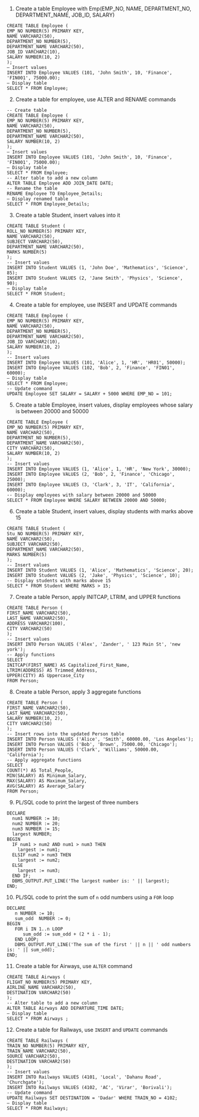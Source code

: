 1. Create a table Employee with Emp(EMP_NO, NAME, DEPARTMENT_NO, DEPARTMENT_NAME, JOB_ID, SALARY)
```
CREATE TABLE Employee (
EMP_NO NUMBER(5) PRIMARY KEY,
NAME VARCHAR2(50),
DEPARTMENT_NO NUMBER(5),
DEPARTMENT_NAME VARCHAR2(50),
JOB_ID VARCHAR2(10),
SALARY NUMBER(10, 2)
);
– Insert values
INSERT INTO Employee VALUES (101, 'John Smith', 10, 'Finance', 'FIN001', 75000.00);
– Display table
SELECT * FROM Employee;
```
2. Create a table for employee, use ALTER and RENAME commands
```
-- Create table
CREATE TABLE Employee (
EMP_NO NUMBER(5) PRIMARY KEY,
NAME VARCHAR2(50),
DEPARTMENT_NO NUMBER(5),
DEPARTMENT_NAME VARCHAR2(50),
SALARY NUMBER(10, 2)
);
– Insert values
INSERT INTO Employee VALUES (101, 'John Smith', 10, 'Finance', 'FIN001', 75000.00);
– Display table
SELECT * FROM Employee;
-- Alter table to add a new column
ALTER TABLE Employee ADD JOIN_DATE DATE;
-- Rename the table
RENAME Employee TO Employee_Details;
– Display renamed table
SELECT * FROM Employee_Details;
```
3. Create a table Student, insert values into it
```
CREATE TABLE Student (
ROLL_NO NUMBER(5) PRIMARY KEY,
NAME VARCHAR2(50),
SUBJECT VARCHAR2(50),
DEPARTMENT_NAME VARCHAR2(50),
MARKS NUMBER(5)
);
-- Insert values
INSERT INTO Student VALUES (1, 'John Doe', 'Mathematics', 'Science', 85);
INSERT INTO Student VALUES (2, 'Jane Smith', 'Physics', 'Science', 90);
– Display table
SELECT * FROM Student;
```
4. Create a table for employee, use INSERT and UPDATE commands
```
CREATE TABLE Employee (
EMP_NO NUMBER(5) PRIMARY KEY,
NAME VARCHAR2(50),
DEPARTMENT_NO NUMBER(5),
DEPARTMENT_NAME VARCHAR2(50),
JOB_ID VARCHAR2(10),
SALARY NUMBER(10, 2)
);
-- Insert values
INSERT INTO Employee VALUES (101, 'Alice', 1, 'HR', 'HR01', 50000);
INSERT INTO Employee VALUES (102, 'Bob', 2, 'Finance', 'FIN01', 60000);
– Display table
SELECT * FROM Employee;
-- Update command
UPDATE Employee SET SALARY = SALARY + 5000 WHERE EMP_NO = 101;
```
5. Create a table Employee, insert values, display employees whose salary is between
20000 and 50000
```
CREATE TABLE Employee (
EMP_NO NUMBER(5) PRIMARY KEY,
NAME VARCHAR2(50),
DEPARTMENT_NO NUMBER(5),
DEPARTMENT_NAME VARCHAR2(50),
CITY VARCHAR2(50),
SALARY NUMBER(10, 2)
);
-- Insert values
INSERT INTO Employee VALUES (1, 'Alice', 1, 'HR', 'New York', 30000);
INSERT INTO Employee VALUES (2, 'Bob', 2, 'Finance', 'Chicago', 25000);
INSERT INTO Employee VALUES (3, 'Clark', 3, 'IT', 'California', 60000);
-- Display employees with salary between 20000 and 50000
SELECT * FROM Employee WHERE SALARY BETWEEN 20000 AND 50000;
```
6. Create a table Student, insert values, display students with marks above 15
```
CREATE TABLE Student (
Stu_NO NUMBER(5) PRIMARY KEY,
NAME VARCHAR2(50),
SUBJECT VARCHAR2(50),
DEPARTMENT_NAME VARCHAR2(50),
MARKS NUMBER(5)
);
-- Insert values
INSERT INTO Student VALUES (1, 'Alice', 'Mathematics', 'Science', 20);
INSERT INTO Student VALUES (2, 'Jake', 'Physics', 'Science', 10);
-- Display students with marks above 15
SELECT * FROM Student WHERE MARKS > 15;
```
7. Create a table Person, apply INITCAP, LTRIM, and UPPER functions
```
CREATE TABLE Person (
FIRST_NAME VARCHAR2(50),
LAST_NAME VARCHAR2(50),
ADDRESS VARCHAR2(100),
CITY VARCHAR2(50)
);
-- Insert values
INSERT INTO Person VALUES ('Alex', 'Zander', ' 123 Main St', 'new york');
-- Apply functions
SELECT
INITCAP(FIRST_NAME) AS Capitalized_First_Name,
LTRIM(ADDRESS) AS Trimmed_Address,
UPPER(CITY) AS Uppercase_City
FROM Person;
```
8. Create a table Person, apply 3 aggregate functions
```
CREATE TABLE Person (
FIRST_NAME VARCHAR2(50),
LAST_NAME VARCHAR2(50),
SALARY NUMBER(10, 2),
CITY VARCHAR2(50)
);
-- Insert rows into the updated Person table
INSERT INTO Person VALUES ('Alice', 'Smith', 60000.00, 'Los Angeles');
INSERT INTO Person VALUES ('Bob', 'Brown', 75000.00, 'Chicago');
INSERT INTO Person VALUES ('Clark', 'Williams', 50000.00, 'California');
-- Apply aggregate functions
SELECT
COUNT(*) AS Total_People,
MIN(SALARY) AS Minimum_Salary,
MAX(SALARY) AS Maximum_Salary,
AVG(SALARY) AS Average_Salary
FROM Person;
```
9. PL/SQL code to print the largest of three numbers
```
DECLARE
  num1 NUMBER := 10;
  num2 NUMBER := 20;
  num3 NUMBER := 15;
  largest NUMBER;
BEGIN
  IF num1 > num2 AND num1 > num3 THEN
    largest := num1;
  ELSIF num2 > num3 THEN
    largest := num2;
  ELSE
    largest := num3;
  END IF;
  DBMS_OUTPUT.PUT_LINE('The largest number is: ' || largest);
END;
```
10. PL/SQL code to print the sum of `n` odd numbers using a `FOR` loop
```
DECLARE
   n NUMBER := 10;
   sum_odd  NUMBER := 0;
BEGIN
   FOR i IN 1..n LOOP
      sum_odd := sum_odd + (2 * i - 1); 
   END LOOP;
   DBMS_OUTPUT.PUT_LINE('The sum of the first ' || n || ' odd numbers is: ' || sum_odd);
END;
```
11. Create a table for Airways, use `ALTER` command
```
CREATE TABLE Airways (
FLIGHT_NO NUMBER(5) PRIMARY KEY,
AIRLINE_NAME VARCHAR2(50),
DESTINATION VARCHAR2(50)
);
-- Alter table to add a new column
ALTER TABLE Airways ADD DEPARTURE_TIME DATE;
– Display table
SELECT * FROM Airways ;
```
12. Create a table for Railways, use `INSERT` and `UPDATE` commands
```
CREATE TABLE Railways (
TRAIN_NO NUMBER(5) PRIMARY KEY,
TRAIN_NAME VARCHAR2(50),
SOURCE VARCHAR2(50),
DESTINATION VARCHAR2(50)
);
-- Insert values
INSERT INTO Railways VALUES (4101, 'Local', 'Dahanu Road', 'Churchgate');
INSERT INTO Railways VALUES (4102, 'AC', 'Virar', 'Borivali');
-- Update command
UPDATE Railways SET DESTINATION = 'Dadar' WHERE TRAIN_NO = 4102;
– Display table
SELECT * FROM Railways;
```
